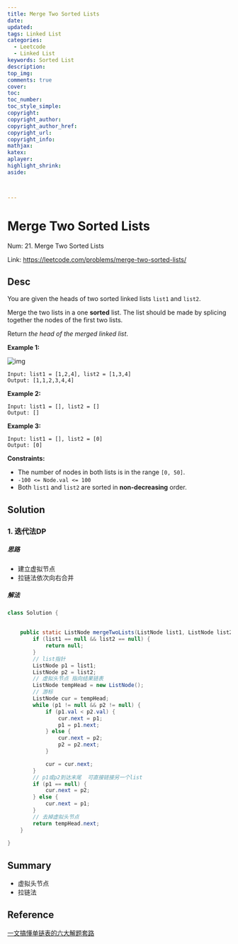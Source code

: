 ```yaml
---
title: Merge Two Sorted Lists
date: 
updated:
tags: Linked List
categories: 
  - Leetcode
  - Linked List
keywords: Sorted List
description:
top_img:
comments: true
cover:
toc:
toc_number:
toc_style_simple:
copyright:
copyright_author:
copyright_author_href:
copyright_url:
copyright_info:
mathjax:
katex:
aplayer:
highlight_shrink:
aside:



---
```


# Merge Two Sorted Lists

Num: 21. Merge Two Sorted Lists

Link: https://leetcode.com/problems/merge-two-sorted-lists/



## Desc

You are given the heads of two sorted linked lists `list1` and `list2`.

Merge the two lists in a one **sorted** list. The list should be made by splicing together the nodes of the first two lists.

Return *the head of the merged linked list*.

 

**Example 1:**

![img](https://assets.leetcode.com/uploads/2020/10/03/merge_ex1.jpg)

```
Input: list1 = [1,2,4], list2 = [1,3,4]
Output: [1,1,2,3,4,4]
```

**Example 2:**

```
Input: list1 = [], list2 = []
Output: []
```

**Example 3:**

```
Input: list1 = [], list2 = [0]
Output: [0]
```

 

**Constraints:**

- The number of nodes in both lists is in the range `[0, 50]`.
- `-100 <= Node.val <= 100`
- Both `list1` and `list2` are sorted in **non-decreasing** order.

   



## Solution

### 1. 迭代法DP

##### 思路

- 建立虚拟节点
- 拉链法依次向右合并



##### 解法 

```java
class Solution {
  
  
    public static ListNode mergeTwoLists(ListNode list1, ListNode list2) {
        if (list1 == null && list2 == null) {
            return null;
        }
        // list指针
        ListNode p1 = list1;
        ListNode p2 = list2;
        // 虚拟头节点 指向结果链表
        ListNode tempHead = new ListNode();
        // 游标
        ListNode cur = tempHead;
        while (p1 != null && p2 != null) {
            if (p1.val < p2.val) {
                cur.next = p1;
                p1 = p1.next;
            } else {
                cur.next = p2;
                p2 = p2.next;
            }

            cur = cur.next;
        }
        // p1或p2到达末尾  可直接链接另一个list
        if (p1 == null) {
            cur.next = p2;
        } else {
            cur.next = p1;
        }
        // 去掉虚拟头节点
        return tempHead.next;
    }
  
}
```

   

## Summary

- 虚拟头节点
- 拉链法





## Reference

[一文搞懂单链表的六大解题套路](https://labuladong.github.io/algo/2/17/16/)


